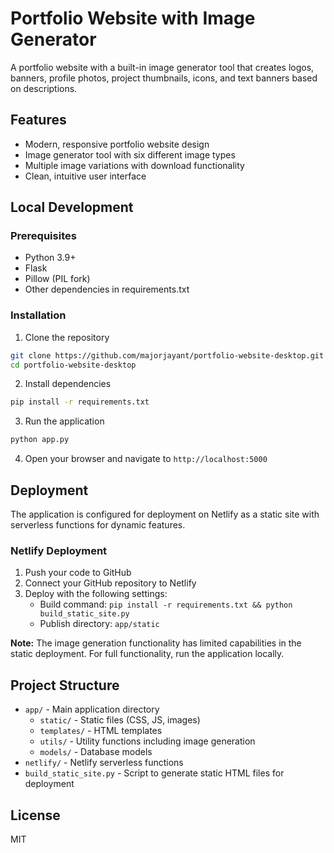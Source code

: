 # Portfolio Website with Image Generator

A portfolio website with a built-in image generator tool that creates logos, banners, profile photos, project thumbnails, icons, and text banners based on descriptions.

## Features

- Modern, responsive portfolio website design
- Image generator tool with six different image types
- Multiple image variations with download functionality
- Clean, intuitive user interface

## Local Development

### Prerequisites

- Python 3.9+
- Flask
- Pillow (PIL fork)
- Other dependencies in requirements.txt

### Installation

1. Clone the repository
```bash
git clone https://github.com/majorjayant/portfolio-website-desktop.git
cd portfolio-website-desktop
```

2. Install dependencies
```bash
pip install -r requirements.txt
```

3. Run the application
```bash
python app.py
```

4. Open your browser and navigate to `http://localhost:5000`

## Deployment

The application is configured for deployment on Netlify as a static site with serverless functions for dynamic features.

### Netlify Deployment

1. Push your code to GitHub
2. Connect your GitHub repository to Netlify
3. Deploy with the following settings:
   - Build command: `pip install -r requirements.txt && python build_static_site.py`
   - Publish directory: `app/static`

**Note:** The image generation functionality has limited capabilities in the static deployment. For full functionality, run the application locally.

## Project Structure

- `app/` - Main application directory
  - `static/` - Static files (CSS, JS, images)
  - `templates/` - HTML templates
  - `utils/` - Utility functions including image generation
  - `models/` - Database models
- `netlify/` - Netlify serverless functions
- `build_static_site.py` - Script to generate static HTML files for deployment

## License

MIT 